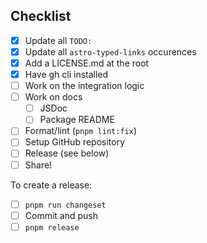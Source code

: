 ## Checklist

- [x] Update all `TODO:`
- [x] Update all `astro-typed-links` occurences
- [x] Add a LICENSE.md at the root
- [x] Have gh cli installed
- [ ] Work on the integration logic
- [ ] Work on docs
  - [ ] JSDoc
  - [ ] Package README
- [ ] Format/lint (`pnpm lint:fix`)
- [ ] Setup GitHub repository
- [ ] Release (see below)
- [ ] Share!

To create a release:
- [ ] `pnpm run changeset`
- [ ] Commit and push
- [ ] `pnpm release`
